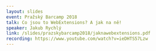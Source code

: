 ```yaml
---
layout: slides
event: Pražský Barcamp 2018
talk: Co jsou to WebExtensions? A jak na ně!
speaker: Jakub Rychlý
link: /slides/prazskybarcamp2018/jaknawebextensions.pdf
recording: https://www.youtube.com/watch?v=ieDHTS57Lzw
---
```


